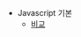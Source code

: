 - Javascript 기본
    - [비교](https://github.com/chori84/til/blob/master/JavaScript/inflearn-javascript-basic/04.Javascript기본-비교.md)